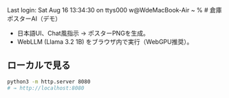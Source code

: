 Last login: Sat Aug 16 13:34:30 on ttys000
w@WdeMacBook-Air ~ % # 倉庫ポスターAI（デモ）

- 日本語UI、Chat風指示 → ポスターPNGを生成。
- WebLLM (Llama 3.2 1B) をブラウザ内で実行（WebGPU推奨）。

## ローカルで見る
```bash
python3 -m http.server 8080
# → http://localhost:8080














